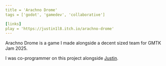 ```yaml
---
title = 'Arachno Drome'
tags = ['godot', 'gamedev', 'collaborative']

[links]
play = 'https://justin1l8.itch.io/arachno-drome'
---
```

Arachno Drome is a game I made alongside a decent sized
team for GMTK Jam 2025.

I was co-programmer on this project alongside [Justin](https://justin1l8.itch.io).